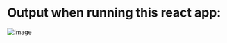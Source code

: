 # Output when running this react app:
![image](https://github.com/user-attachments/assets/c9e45171-1d6f-45dc-a67a-c82116dd2cda)
